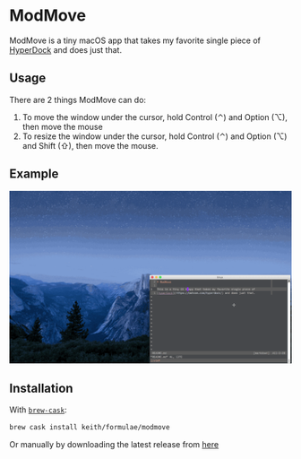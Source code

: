# ModMove

ModMove is a tiny macOS app that takes my favorite single piece of
[HyperDock](https://bahoom.com/hyperdock/) and does just that.

## Usage

There are 2 things ModMove can do:

1. To move the window under the cursor, hold Control (⌃) and Option (⌥),
   then move the mouse
2. To resize the window under the cursor, hold Control (⌃) and Option
   (⌥) and Shift (⇧), then move the mouse.

## Example

![](https://raw.githubusercontent.com/keith/ModMove/main/modmove.gif)

## Installation

With [`brew-cask`](https://github.com/caskroom/homebrew-cask):

```sh
brew cask install keith/formulae/modmove
```

Or manually by downloading the latest release from
[here](https://github.com/keith/ModMove/releases)

